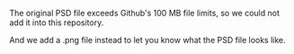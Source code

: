 The original PSD file exceeds Github's 100 MB file limits, so we could not add it into this repository.

And we add a .png file instead to let you know what the PSD file looks like.